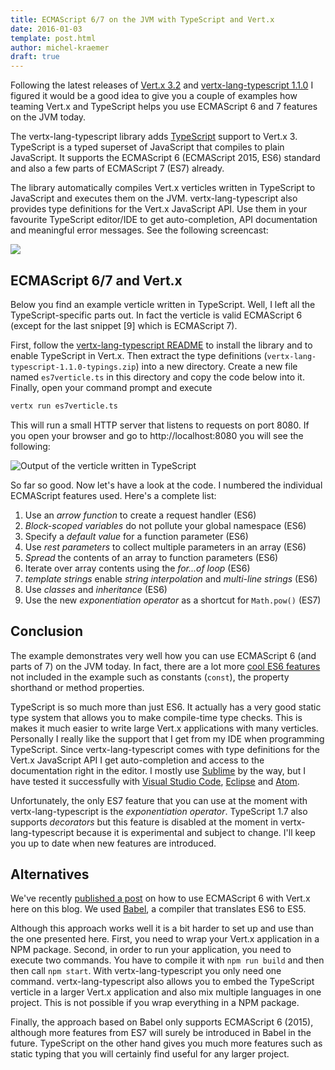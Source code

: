 ```yaml
---
title: ECMAScript 6/7 on the JVM with TypeScript and Vert.x
date: 2016-01-03
template: post.html
author: michel-kraemer
draft: true
---
```


Following the latest releases of [Vert.x 3.2](http://vertx.io) and
[vertx-lang-typescript 1.1.0](https://github.com/michel-kraemer/vertx-lang-typescript)
I figured it would be a good idea to give you a couple of examples how teaming
Vert.x and TypeScript helps you use ECMAScript 6 and 7 features on the JVM today.

The vertx-lang-typescript library adds [TypeScript](http://www.typescriptlang.org/) support to Vert.x 3.
TypeScript is a typed superset of JavaScript that compiles to plain JavaScript. It supports the
ECMAScript 6 (ECMAScript 2015, ES6) standard and also a few parts of ECMAScript 7 (ES7) already.

The library automatically compiles Vert.x verticles written in
TypeScript to JavaScript and executes them on the JVM. vertx-lang-typescript also provides
type definitions for the Vert.x JavaScript API. Use them in your favourite
TypeScript editor/IDE to get auto-completion, API documentation and meaningful error
messages. See the following screencast:

<img src="https://raw.githubusercontent.com/michel-kraemer/vertx-lang-typescript/aaa67228c998bf9dc64b5f45fb407ef56169efec/screencast.gif">

## ECMAScript 6/7 and Vert.x

Below you find an example verticle written in TypeScript. Well, I left all
the TypeScript-specific parts out. In fact the verticle is valid ECMAScript 6
(except for the last snippet [9] which is ECMAScript 7).

First, follow the [vertx-lang-typescript README](https://github.com/michel-kraemer/vertx-lang-typescript/blob/master/README.md)
to install the library and to enable TypeScript in Vert.x. Then extract the
type definitions (`vertx-lang-typescript-1.1.0-typings.zip`) into a new directory.
Create a new file named `es7verticle.ts` in this directory and copy the code
below into it. Finally, open your command prompt and execute

```bash
vertx run es7verticle.ts
```

This will run a small HTTP server that listens to requests on port 8080. If you
open your browser and go to http://localhost:8080 you will see the following:

<img class="img-responsive center-block" src="{{ site_url }}assets/blog/ecmascript-6-7-on-the-jvm-with-typscript-and-vertx/output.png" title="Output of the verticle written in TypeScript">

So far so good. Now let's have a look at the code. I numbered the individual
ECMAScript features used. Here's a complete list:

1. Use an *arrow function* to create a request handler (ES6)
2. *Block-scoped variables* do not pollute your global namespace (ES6)
3. Specify a *default value* for a function parameter (ES6)
4. Use *rest parameters* to collect multiple parameters in an array (ES6)
5. *Spread* the contents of an array to function parameters (ES6)
6. Iterate over array contents using the *for...of loop* (ES6)
7. *template strings* enable *string interpolation* and *multi-line strings* (ES6)
8. Use *classes* and *inheritance* (ES6)
9. Use the new *exponentiation operator* as a shortcut for `Math.pow()` (ES7)

<script src="https://gist.github.com/michel-kraemer/892866038dabcb8376e6.js"></script>

## Conclusion

The example demonstrates very well how you can use ECMAScript 6 (and parts of
7) on the JVM today. In fact, there are a lot more
[cool ES6 features](http://es6-features.org/) not included in the example such
as constants (`const`), the property shorthand or method properties.

TypeScript is so much more than just ES6. It actually has a
very good static type system that allows you to make compile-time type checks.
This is makes it much easier to write large Vert.x applications with many
verticles. Personally I really like the support that I get from my IDE when
programming TypeScript. Since vertx-lang-typescript comes with type definitions
for the Vert.x JavaScript API I get auto-completion and access to the documentation
right in the editor. I mostly use [Sublime](http://www.sublimetext.com/) by the
way, but I have tested it successfully with
[Visual Studio Code](https://code.visualstudio.com/), [Eclipse](http://www.eclipse.org/)
and [Atom](https://atom.io/).

Unfortunately, the only ES7 feature that you can use at the moment with
vertx-lang-typescript is the _exponentiation operator_. TypeScript 1.7 also
supports *decorators* but this feature is disabled at the moment in
vertx-lang-typescript because it is experimental and subject to change. I'll
keep you up to date when new features are introduced.

## Alternatives

We've recently [published a post](http://vertx.io/blog/vert-x-es6-back-to-the-future/)
on how to use ECMAScript 6 with Vert.x here on this blog. We used [Babel](https://babeljs.io/), a
compiler that translates ES6 to ES5.

Although this approach works well it is a bit harder to set up and use than the
one presented here. First, you need to wrap your Vert.x application in a NPM package.
Second, in order to run your application, you need to execute two commands.
You have to compile it with `npm run build` and then then call `npm start`.
With vertx-lang-typescript you only need one command. vertx-lang-typescript
also allows you to embed the TypeScript verticle in a larger Vert.x application
and also mix multiple languages in one project. This is not possible if you wrap
everything in a NPM package.

Finally, the approach based on Babel only supports ECMAScript 6 (2015), although
more features from ES7 will surely be introduced in Babel in the future.
TypeScript on the other hand gives you much more features such as static
typing that you will certainly find useful for any larger project.
